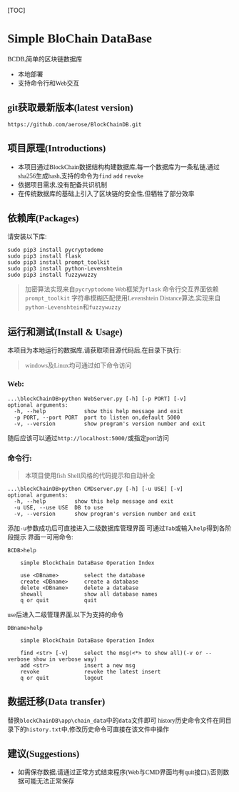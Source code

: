 [TOC]
<font face = "Consolas">


# Simple BloChain DataBase
BCDB,简单的区块链数据库
* 本地部署
* 支持命令行和Web交互

## git获取最新版本(latest version)
`https://github.com/aerose/BlockChainDB.git`

## 项目原理(Introductions)
* 本项目通过BlockChain数据结构构建数据库,每一个数据库为一条私链,通过sha256生成hash,支持的命令为`find` `add` `revoke`
* 依据项目需求,没有配备共识机制
* 在传统数据库的基础上引入了区块链的安全性,但牺牲了部分效率
## 依赖库(Packages)
请安装以下库:
```
sudo pip3 install pycryptodome
sudo pip3 install flask
sudo pip3 install prompt_toolkit
sudo pip3 install python-Levenshtein
sudo pip3 install fuzzywuzzy
```
> 加密算法实现来自`pycryptodome`
Web框架为`flask`
命令行交互界面依赖`prompt_toolkit`
字符串模糊匹配使用Levenshtein Distance算法,实现来自`python-Levenshtein`和`fuzzywuzzy`

## 运行和测试(Install & Usage)
本项目为本地运行的数据库,请获取项目源代码后,在目录下执行:
> windows及Linux均可通过如下命令访问
### Web:
```
...\blockChainDB>python WebServer.py [-h] [-p PORT] [-v]
optional arguments:
  -h, --help            show this help message and exit
  -p PORT, --port PORT  port to listen on,default 5000
  -v, --version         show program's version number and exit
```
随后应该可以通过`http://localhost:5000/`或指定port访问
### 命令行:
> 本项目使用fish Shell风格的代码提示和自动补全
```
...\blockChainDB>python CMDserver.py [-h] [-u USE] [-v]
optional arguments:
  -h, --help         show this help message and exit
  -u USE, --use USE  DB to use
  -v, --version      show program's version number and exit
```
添加`-u`参数成功后可直接进入二级数据库管理界面
可通过`Tab`或输入`help`得到各阶段提示
界面一可用命令:
```text
BCDB>help

    simple BlockChain DataBase Operation Index

    use <DBname>        select the database
    create <DBname>     create a database
    delete <DBname>     delete a database
    showall             show all database names
    q or quit           quit
```
use后进入二级管理界面,以下为支持的命令
```text
DBname>help

    simple BlockChain DataBase Operation Index

    find <str> [-v]     select the msg(<*> to show all)(-v or --verbose show in verbose way)
    add <str>           insert a new msg
    revoke              revoke the latest insert
    q or quit           logout
```
## 数据迁移(Data transfer)
替换`blockChainDB\app\chain_data`中的`data`文件即可
history历史命令文件在同目录下的`history.txt`中,修改历史命令可直接在该文件中操作

## 建议(Suggestions)
* 如需保存数据,请通过正常方式结束程序(Web与CMD界面均有quit接口),否则数据可能无法正常保存
